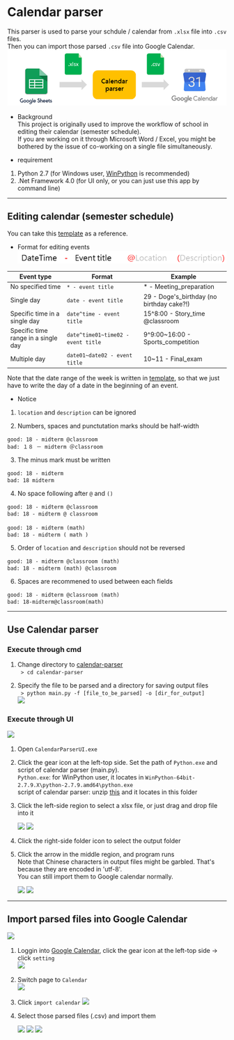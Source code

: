 # Calendar parser  
This parser is used to parse your schdule / calendar from `.xlsx` file into `.csv` files.  
Then you can import those parsed `.csv` file into Google Calendar.  
![](screenshots/processflow.png)  

* Background  
This project is originally used to improve the workflow of school in editing their calendar (semester schedule).  
If you are working on it through Microsoft Word / Excel, you might be bothered by the issue of co-working on a single file simultaneously.  

* requirement  
1. Python 2.7 (for Windows user, [WinPython][1] is recommended)  
2. .Net Framework 4.0 (for UI only, or you can just use this app by command line)

---  

## Editing calendar (semester schedule)  
You can take this [template][2] as a reference.  

* Format for editing events  
![](screenshots/format.png)  

|Event type|Format|Example|
|---|---|---|
|No specified time|`* - event title`|* - Meeting_preparation|
|Single day|`date - event title`|29 - Doge's_birthday (no birthday cake?!)|
|Specific time in a single day|`date^time - event title`|15^8:00 - Story_time @classroom|
|Specific time range in a single day|`date^time01~time02 - event title`|9^9:00~16:00 - Sports_competition|
|Multiple day|`date01~date02 - event title`|10~11 - Final_exam|

Note that the date range of the week is written in [template][2], so that we just have to write the day of a date in the beginning of an event.  

* Notice
1. `location` and `description` can be ignored  

2. Numbers, spaces and punctutation marks should be half-width  
```
good: 18 - midterm @classroom
bad: １８ － midterm ＠classroom
```

3. The minus mark must be written  
```
good: 18 - midterm
bad: 18 midterm
```

4. No space following after `@` and `()`  
```
good: 18 - midterm @classroom
bad: 18 - midterm @ classroom

good: 18 - midterm (math)
bad: 18 - midterm ( math )
```

5. Order of `location` and `description` should not be reversed  
```
good: 18 - midterm @classroom (math)
bad: 18 - midterm (math) @classroom
```

6. Spaces are recommened to used between each fields  
```
good: 18 - midterm @classroom (math)
bad: 18-midterm@classroom(math)
```

---  

## Use Calendar parser  

### Execute through cmd  
1. Change directory to [calendar-parser][app_download_link]  
``` > cd calendar-parser```

2. Specify the file to be parsed and a directory for saving output files  
``` > python main.py -f [file_to_be_parsed] -o [dir_for_output]```  
![](screenshots/exec_through_cmd.png)  

### Execute through UI
![](screenshots/cp03.gif)  

1. Open `CalendarParserUI.exe`  

2. Click the gear icon at the left-top side. Set the path of `Python.exe` and script of calendar parser (main.py).  
`Python.exe`: for WinPython user, it locates in `WinPython-64bit-2.7.9.X\python-2.7.9.amd64\python.exe`  
script of calendar parser: unzip [this][app_download_link] and it locates in this folder  

3. Click the left-side region to select a xlsx file, or just drag and drop file into it  

	![](screenshots/cp01.gif)  ![](screenshots/cp02.gif)

4. Click the right-side folder icon to select the output folder  

5. Click the arrow in the middle region, and program runs  
Note that Chinese characters in output files might be garbled. That's because they are encoded in 'utf-8'.  
You can still import them to Google calendar normally.  

	![](screenshots/parsed_view_in_excel.gif)  ![](screenshots/parsed_view_in_sublime.gif)

---

## Import parsed files into Google Calendar  
![](screenshots/import2calendar.gif)  

1. Loggin into [Google Calendar][gcalendar], click the gear icon at the left-top side -> click `setting`  
![](screenshots/import2calendar_step01.png)  

2. Switch page to `Calendar`  
![](screenshots/import2calendar_step02.png)  

3. Click `import calendar`
![](screenshots/import2calendar_step03.png)  

4. Select those parsed files (.csv) and import them

	![](screenshots/import2calendar_step04.png)  ![](screenshots/import2calendar_step05.png)   ![](screenshots/import2calendar_step06.png) 


[1]: https://sourceforge.net/projects/winpython/files/WinPython_2.7/2.7.10.3/ "WinPython 2.7"
[2]: https://docs.google.com/spreadsheets/d/1_7grLuMZjpgWAr6zV3F3J2ROTaXUwPYXxwWaAP1L-Ro/edit?usp=sharing "Semester schedule template"
[app_download_link]: https://github.com/NaleRaphael/CalendarParser/releases/download/1.0.1/calendar_parser_v1.0.1.rar
[gcalendar]: https://calendar.google.com/
